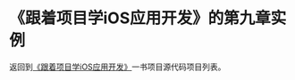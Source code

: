 # 《跟着项目学iOS应用开发》的第九章实例

返回到[《跟着项目学iOS应用开发》](https://github.com/liumingl/iOS-11-Swift-4-Tutorial)一书项目源代码项目列表。
